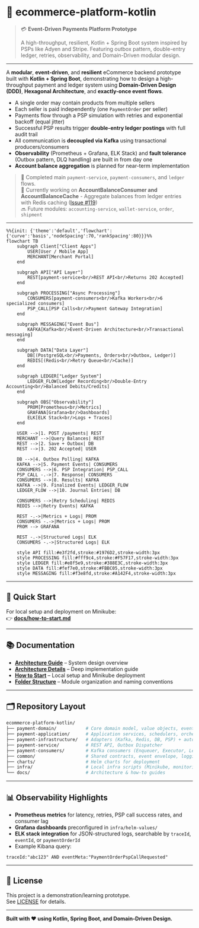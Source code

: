 # 🛒 ecommerce-platform-kotlin

> 💳 **Event-Driven Payments Platform Prototype**
>
> A high-throughput, resilient, Kotlin + Spring Boot system inspired by PSPs like Adyen and Stripe.
> Featuring outbox pattern, double-entry ledger, retries, observability, and Domain-Driven modular design.

---

A **modular**, **event-driven**, and **resilient** eCommerce backend prototype built with **Kotlin + Spring Boot**, demonstrating how to design a high-throughput payment and ledger system using **Domain-Driven Design (DDD)**, **Hexagonal Architecture**, and **exactly-once event flows**.

- A single order may contain products from multiple sellers
- Each seller is paid independently (one `PaymentOrder` per seller)
- Payments flow through a PSP simulation with retries and exponential backoff (equal jitter)
- Successful PSP results trigger **double-entry ledger postings** with full audit trail
- All communication is **decoupled via Kafka** using transactional producers/consumers
- **Observability** (Prometheus + Grafana, ELK Stack) and **fault tolerance** (Outbox pattern, DLQ handling) are built in from day one
- **Account balance aggregation** is planned for near-term implementation

> 🧩 Completed main `payment-service`, `payment-consumers`, and `ledger` flows.  
> 🔨 Currently working on **AccountBalanceConsumer and AccountBalanceCache** - Aggregate balances from ledger entries with Redis caching ([Issue #119](https://github.com/dcaglar/ecommerce-platform-kotlin/issues/119))  
> 🔜 Future modules: `accounting-service`, `wallet-service`, `order`, `shipment`

---

```mermaid
%%{init: {'theme':'default','flowchart':{'curve':'basis','nodeSpacing':70,'rankSpacing':80}}}%%
flowchart TB
    subgraph Client["Client Apps"]
        USER[User / Mobile App]
        MERCHANT[Merchant Portal]
    end

    subgraph API["API Layer"]
        REST[payment-service<br/>REST API<br/>Returns 202 Accepted]
    end

    subgraph PROCESSING["Async Processing"]
        CONSUMERS[payment-consumers<br/>Kafka Workers<br/>6 specialized consumers]
        PSP_CALL[PSP Calls<br/>Payment Gateway Integration]
    end

    subgraph MESSAGING["Event Bus"]
        KAFKA[Kafka<br/>Event-Driven Architecture<br/>Transactional messaging]
    end

    subgraph DATA["Data Layer"]
        DB[(PostgreSQL<br/>Payments, Orders<br/>Outbox, Ledger)]
        REDIS[(Redis<br/>Retry Queue<br/>Cache)]
    end

    subgraph LEDGER["Ledger System"]
        LEDGER_FLOW[Ledger Recording<br/>Double-Entry Accounting<br/>Balanced Debits/Credits]
    end

    subgraph OBS["Observability"]
        PROM[Prometheus<br/>Metrics]
        GRAFANA[Grafana<br/>Dashboards]
        ELK[ELK Stack<br/>Logs + Traces]
    end

    USER -->|1. POST /payments| REST
    MERCHANT -->|Query Balances| REST
    REST -->|2. Save + Outbox| DB
    REST -->|3. 202 Accepted| USER

    DB -->|4. Outbox Polling| KAFKA
    KAFKA -->|5. Payment Events| CONSUMERS
    CONSUMERS -->|6. PSP Integration| PSP_CALL
    PSP_CALL -.->|7. Response| CONSUMERS
    CONSUMERS -->|8. Results| KAFKA
    KAFKA -->|9. Finalized Events| LEDGER_FLOW
    LEDGER_FLOW -->|10. Journal Entries| DB

    CONSUMERS -->|Retry Scheduling| REDIS
    REDIS -->|Retry Events| KAFKA

    REST -.->|Metrics + Logs| PROM
    CONSUMERS -.->|Metrics + Logs| PROM
    PROM --> GRAFANA

    REST -.->|Structured Logs| ELK
    CONSUMERS -.->|Structured Logs| ELK

    style API fill:#e3f2fd,stroke:#1976D2,stroke-width:3px
    style PROCESSING fill:#fff9c4,stroke:#F57F17,stroke-width:3px
    style LEDGER fill:#e8f5e9,stroke:#388E3C,stroke-width:3px
    style DATA fill:#fef7e0,stroke:#FBBC05,stroke-width:3px
    style MESSAGING fill:#f3e8fd,stroke:#A142F4,stroke-width:3px
```

---

## 🚀 Quick Start

For local setup and deployment on Minikube:  
👉 **[docs/how-to-start.md](https://github.com/dcaglar/ecommerce-platform-kotlin/blob/main/docs/how-to-start.md)**

---

## 📚 Documentation

- **[Architecture Guide](./docs/architecture.md)** – System design overview
- **[Architecture Details](./docs/architecture-internal-reader.md)** – Deep implementation guide
- **[How to Start](./docs/how-to-start.md)** – Local setup and Minikube deployment
- **[Folder Structure](./docs/folder-structure.md)** – Module organization and naming conventions

---

## 🗂️ Repository Layout

```bash
ecommerce-platform-kotlin/
├── payment-domain/           # Core domain model, value objects, events
├── payment-application/      # Application services, schedulers, orchestrations
├── payment-infrastructure/   # Adapters (Kafka, Redis, DB, PSP) + auto-config
├── payment-service/          # REST API, Outbox Dispatcher
├── payment-consumers/        # Kafka consumers (Enqueuer, Executor, Ledger, Retry)
├── common/                   # Shared contracts, event envelope, logging
├── charts/                   # Helm charts for deployment
├── infra/                    # Local infra scripts (Minikube, monitoring, Keycloak)
└── docs/                     # Architecture & how-to guides
```

---

## 📊 Observability Highlights

- **Prometheus metrics** for latency, retries, PSP call success rates, and consumer lag
- **Grafana dashboards** preconfigured in `infra/helm-values/`
- **ELK stack integration** for JSON-structured logs, searchable by `traceId`, `eventId`, or `paymentOrderId`
- Example Kibana query:
```kibana
traceId:"abc123" AND eventMeta:"PaymentOrderPspCallRequested"
```

---

## 📄 License

This project is a demonstration/learning prototype.  
See [LICENSE](./LICENSE) for details.

---

**Built with ❤️ using Kotlin, Spring Boot, and Domain-Driven Design.**

